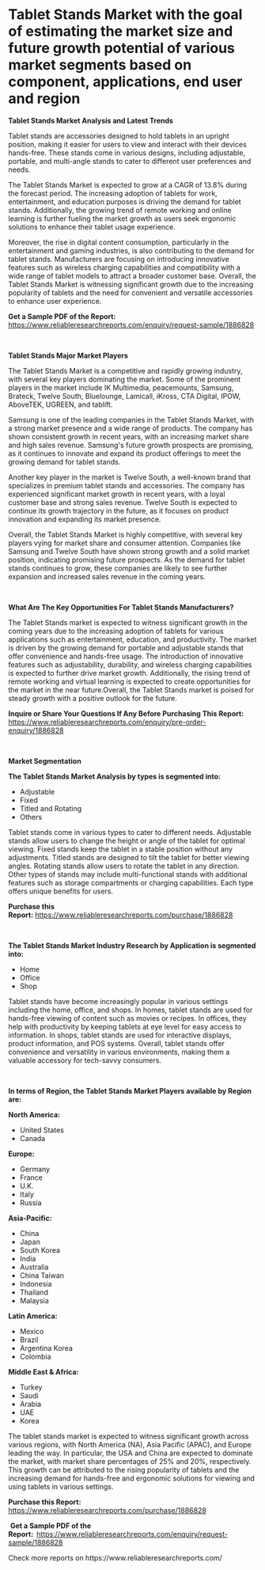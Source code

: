 <p><h1>Tablet Stands Market with the goal of estimating the market size and future growth potential of various market segments based on component, applications, end user and region</h1></p><p><strong>Tablet Stands Market Analysis and Latest Trends</strong></p>
<p><p>Tablet stands are accessories designed to hold tablets in an upright position, making it easier for users to view and interact with their devices hands-free. These stands come in various designs, including adjustable, portable, and multi-angle stands to cater to different user preferences and needs.</p><p>The Tablet Stands Market is expected to grow at a CAGR of 13.8% during the forecast period. The increasing adoption of tablets for work, entertainment, and education purposes is driving the demand for tablet stands. Additionally, the growing trend of remote working and online learning is further fueling the market growth as users seek ergonomic solutions to enhance their tablet usage experience.</p><p>Moreover, the rise in digital content consumption, particularly in the entertainment and gaming industries, is also contributing to the demand for tablet stands. Manufacturers are focusing on introducing innovative features such as wireless charging capabilities and compatibility with a wide range of tablet models to attract a broader customer base. Overall, the Tablet Stands Market is witnessing significant growth due to the increasing popularity of tablets and the need for convenient and versatile accessories to enhance user experience.</p></p>
<p><strong>Get a Sample PDF of the Report:&nbsp;</strong> <a href="https://www.reliableresearchreports.com/enquiry/request-sample/1886828">https://www.reliableresearchreports.com/enquiry/request-sample/1886828</a></p>
<p>&nbsp;</p>
<p><strong>Tablet Stands Major Market Players</strong></p>
<p><p>The Tablet Stands Market is a competitive and rapidly growing industry, with several key players dominating the market. Some of the prominent players in the market include IK Multimedia, peacemounts, Samsung, Brateck, Twelve South, Bluelounge, Lamicall, iKross, CTA Digital, IPOW, AboveTEK, UGREEN, and tablift.</p><p>Samsung is one of the leading companies in the Tablet Stands Market, with a strong market presence and a wide range of products. The company has shown consistent growth in recent years, with an increasing market share and high sales revenue. Samsung's future growth prospects are promising, as it continues to innovate and expand its product offerings to meet the growing demand for tablet stands.</p><p>Another key player in the market is Twelve South, a well-known brand that specializes in premium tablet stands and accessories. The company has experienced significant market growth in recent years, with a loyal customer base and strong sales revenue. Twelve South is expected to continue its growth trajectory in the future, as it focuses on product innovation and expanding its market presence.</p><p>Overall, the Tablet Stands Market is highly competitive, with several key players vying for market share and consumer attention. Companies like Samsung and Twelve South have shown strong growth and a solid market position, indicating promising future prospects. As the demand for tablet stands continues to grow, these companies are likely to see further expansion and increased sales revenue in the coming years.</p></p>
<p>&nbsp;</p>
<p><strong>What Are The Key Opportunities For Tablet Stands Manufacturers?</strong></p>
<p><p>The Tablet Stands market is expected to witness significant growth in the coming years due to the increasing adoption of tablets for various applications such as entertainment, education, and productivity. The market is driven by the growing demand for portable and adjustable stands that offer convenience and hands-free usage. The introduction of innovative features such as adjustability, durability, and wireless charging capabilities is expected to further drive market growth. Additionally, the rising trend of remote working and virtual learning is expected to create opportunities for the market in the near future.Overall, the Tablet Stands market is poised for steady growth with a positive outlook for the future.</p></p>
<p><strong>Inquire or Share Your Questions If Any Before Purchasing This Report:</strong> <a href="https://www.reliableresearchreports.com/enquiry/pre-order-enquiry/1886828">https://www.reliableresearchreports.com/enquiry/pre-order-enquiry/1886828</a></p>
<p>&nbsp;</p>
<p><strong>Market Segmentation</strong></p>
<p><strong>The Tablet Stands Market Analysis by types is segmented into:</strong></p>
<p><ul><li>Adjustable</li><li>Fixed</li><li>Titled and Rotating</li><li>Others</li></ul></p>
<p><p>Tablet stands come in various types to cater to different needs. Adjustable stands allow users to change the height or angle of the tablet for optimal viewing. Fixed stands keep the tablet in a stable position without any adjustments. Titled stands are designed to tilt the tablet for better viewing angles. Rotating stands allow users to rotate the tablet in any direction. Other types of stands may include multi-functional stands with additional features such as storage compartments or charging capabilities. Each type offers unique benefits for users.</p></p>
<p><strong>Purchase this Report:&nbsp;</strong><a href="https://www.reliableresearchreports.com/purchase/1886828">https://www.reliableresearchreports.com/purchase/1886828</a></p>
<p>&nbsp;</p>
<p><strong>The Tablet Stands Market Industry Research by Application is segmented into:</strong></p>
<p><ul><li>Home</li><li>Office</li><li>Shop</li></ul></p>
<p><p>Tablet stands have become increasingly popular in various settings including the home, office, and shops. In homes, tablet stands are used for hands-free viewing of content such as movies or recipes. In offices, they help with productivity by keeping tablets at eye level for easy access to information. In shops, tablet stands are used for interactive displays, product information, and POS systems. Overall, tablet stands offer convenience and versatility in various environments, making them a valuable accessory for tech-savvy consumers.</p></p>
<p>&nbsp;</p>
<p><strong>In terms of Region, the Tablet Stands Market Players available by Region are:</strong></p>
<p>
    <p> <strong> North America: </strong>
        <ul>
            <li>United States</li>
            <li>Canada</li>
        </ul>
        </p> 
    <p> <strong> Europe: </strong>
        <ul>
            <li>Germany</li>
            <li>France</li>
            <li>U.K.</li>
            <li>Italy</li>
            <li>Russia</li>
        </ul>
        </p> 
    <p> <strong> Asia-Pacific: </strong>
        <ul>
            <li>China</li>
            <li>Japan</li>
            <li>South Korea</li>
            <li>India</li>
            <li>Australia</li>
            <li>China Taiwan</li>
            <li>Indonesia</li>
            <li>Thailand</li>
            <li>Malaysia</li>
        </ul>
        </p> 
    <p> <strong> Latin America: </strong>
        <ul>
            <li>Mexico</li>
            <li>Brazil</li>
            <li>Argentina Korea</li>
            <li>Colombia</li>
        </ul>
        </p> 
    <p> <strong> Middle East & Africa: </strong>
        <ul>
            <li>Turkey</li>
            <li>Saudi</li>
            <li>Arabia</li>
            <li>UAE</li>
            <li>Korea</li>
        </ul>
    </p>
    </p>
<p><p>The tablet stands market is expected to witness significant growth across various regions, with North America (NA), Asia Pacific (APAC), and Europe leading the way. In particular, the USA and China are expected to dominate the market, with market share percentages of 25% and 20%, respectively. This growth can be attributed to the rising popularity of tablets and the increasing demand for hands-free and ergonomic solutions for viewing and using tablets in various settings.</p></p>
<p><strong>Purchase this Report: </strong><a href="https://www.reliableresearchreports.com/purchase/1886828">https://www.reliableresearchreports.com/purchase/1886828</a></p>
<p>&nbsp;<strong>Get a Sample PDF of the Report:&nbsp;&nbsp;</strong><a href="https://www.reliableresearchreports.com/enquiry/request-sample/1886828">https://www.reliableresearchreports.com/enquiry/request-sample/1886828</a></p>
<p><strong></strong></p>
<p>Check more reports on https://www.reliableresearchreports.com/</p>